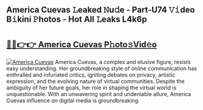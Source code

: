 ## America Cuevas 𝙻eaked 𝙽u𝚍e - Part-U74 𝚅𝚒deo B𝚒kini 𝙿hotos - Hot All 𝙻eaks L4k6p

# <h2><a href="http://ld1xt9.urlbe.top/?page=America+Cuevas">🔗🔗👉👉 America Cuevas P𝚑oto𝚜Vid𝚎o</a></h2>

[![America Cuevas](https://i.imgur.com/eBuTRDB.gif)](http://ld1xt9.urlbe.top/?page=America+Cuevas)
America Cuevas, a complex and elusive figure, resists easy understanding. Her groundbreaking style of online communication has enthralled and infuriated critics, igniting debates on privacy, artistic expression, and the evolving nature of virtual communities. Despite the ambiguity of her future goals, her role in shaping the virtual world is unquestionable. With an unwavering spirit and undeniable allure, America Cuevas influence on digital media is groundbreaking.
